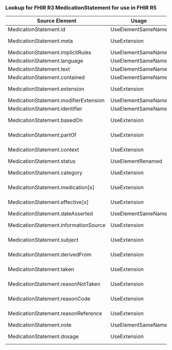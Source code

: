 ### Lookup for FHIR R3 MedicationStatement for use in FHIR R5

| Source Element | Usage | Target |
| -------------- | ----- | ------ |
| MedicationStatement.id | UseElementSameName | MedicationStatement.id |
| MedicationStatement.meta | UseExtension | http://hl7.org/fhir/3.0/StructureDefinition/extension-MedicationStatement.meta |
| MedicationStatement.implicitRules | UseElementSameName | MedicationStatement.implicitRules |
| MedicationStatement.language | UseElementSameName | MedicationStatement.language |
| MedicationStatement.text | UseElementSameName | MedicationStatement.text |
| MedicationStatement.contained | UseElementSameName | MedicationStatement.contained |
| MedicationStatement.extension | UseExtension | http://hl7.org/fhir/3.0/StructureDefinition/extension-MedicationStatement.extension |
| MedicationStatement.modifierExtension | UseElementSameName | MedicationStatement.modifierExtension |
| MedicationStatement.identifier | UseElementSameName | MedicationStatement.identifier |
| MedicationStatement.basedOn | UseExtension | http://hl7.org/fhir/3.0/StructureDefinition/extension-MedicationStatement.basedOn |
| MedicationStatement.partOf | UseExtension | http://hl7.org/fhir/3.0/StructureDefinition/extension-MedicationStatement.partOf |
| MedicationStatement.context | UseExtension | http://hl7.org/fhir/3.0/StructureDefinition/extension-MedicationStatement.context |
| MedicationStatement.status | UseElementRenamed | MedicationStatement.extension |
| MedicationStatement.category | UseExtension | http://hl7.org/fhir/3.0/StructureDefinition/extension-MedicationStatement.category |
| MedicationStatement.medication[x] | UseExtension | http://hl7.org/fhir/3.0/StructureDefinition/extension-MedicationStatement.medication |
| MedicationStatement.effective[x] | UseExtension | http://hl7.org/fhir/3.0/StructureDefinition/extension-MedicationStatement.effective |
| MedicationStatement.dateAsserted | UseElementSameName | MedicationStatement.dateAsserted |
| MedicationStatement.informationSource | UseExtension | http://hl7.org/fhir/3.0/StructureDefinition/extension-MedicationStatement.informationSource |
| MedicationStatement.subject | UseExtension | http://hl7.org/fhir/3.0/StructureDefinition/extension-MedicationStatement.subject |
| MedicationStatement.derivedFrom | UseExtension | http://hl7.org/fhir/3.0/StructureDefinition/extension-MedicationStatement.derivedFrom |
| MedicationStatement.taken | UseExtension | http://hl7.org/fhir/3.0/StructureDefinition/extension-MedicationStatement.taken |
| MedicationStatement.reasonNotTaken | UseExtension | http://hl7.org/fhir/3.0/StructureDefinition/extension-MedicationStatement.reasonNotTaken |
| MedicationStatement.reasonCode | UseExtension | http://hl7.org/fhir/3.0/StructureDefinition/extension-MedicationStatement.reasonCode |
| MedicationStatement.reasonReference | UseExtension | http://hl7.org/fhir/3.0/StructureDefinition/extension-MedicationStatement.reasonReference |
| MedicationStatement.note | UseElementSameName | MedicationStatement.note |
| MedicationStatement.dosage | UseExtension | http://hl7.org/fhir/3.0/StructureDefinition/extension-MedicationStatement.dosage |
